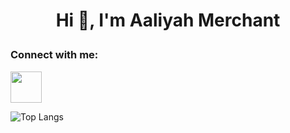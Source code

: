 # <p align="center"> Hi 👋, I'm Aaliyah Merchant </p>

### Connect with me:
<a href="[https://www.linkedin.com/in/zluvsand/](https://www.linkedin.com/in/aaliyahmerchant/)">
    <img height="50" src="https://cdn2.iconfinder.com/data/icons/social-icon-3/512/social_style_3_in-306.png"/>
</a>

![Top Langs](https://github-readme-stats.vercel.app/api/top-langs/?username=M-Aaliyah&hide_progress=true)
<!--
**mer-aliy/mer-aliy** is a ✨ _special_ ✨ repository because its `README.md` (this file) appears on your GitHub profile.

Here are some ideas to get you started:

- 🔭 I’m currently working on ...
- 🌱 I’m currently learning ...
- 👯 I’m looking to collaborate on ...
- 🤔 I’m looking for help with ...
- 💬 Ask me about ...
- 📫 How to reach me: ...
- 😄 Pronouns: ...
- ⚡ Fun fact: ...
-->
